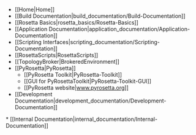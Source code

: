 * [[Home|Home]]
* [[Build Documentation|build_documentation/Build-Documentation]]
* [[Rosetta Basics|rosetta_basics/Rosetta-Basics]]
* [[Application Documentation|application_documentation/Application-Documentation]]
* [[Scripting Interfaces|scripting_documentation/Scripting-Documentation]]
 * [[RosettaScripts|RosettaScripts]]
 * [[TopologyBroker|BrokeredEnvironment]]
 * [[PyRosetta|PyRosetta]]
    * [[PyRosetta Toolkit|PyRosetta-Toolkit]]
    * [[GUI for PyRosettaToolkit|PyRosetta-Toolkit-GUI]]
    * [[PyRosetta website|www.pyrosetta.org]]
* [[Development Documentation|development_documentation/Development-Documentation]]
<flag>
* [[Internal Documentation|internal_documentation/Internal-Documentation]]
<flag>